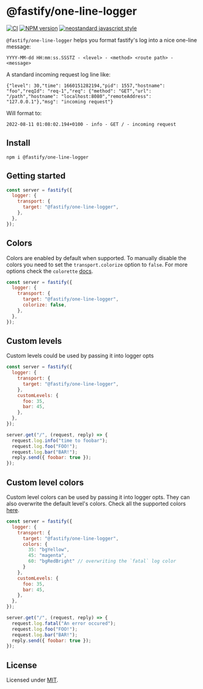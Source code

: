 <a id="@fastify/one-line-logger"></a>
# @fastify/one-line-logger


[![CI](https://github.com/fastify/one-line-logger/actions/workflows/ci.yml/badge.svg?branch=master)](https://github.com/fastify/one-line-logger/actions/workflows/ci.yml)
[![NPM version](https://img.shields.io/npm/v/@fastify/one-line-logger.svg?style=flat)](https://www.npmjs.com/package/@fastify/one-line-logger)
[![neostandard javascript style](https://img.shields.io/badge/code_style-neostandard-brightgreen?style=flat)](https://github.com/neostandard/neostandard)

`@fastify/one-line-logger` helps you format fastify's log into a nice one-line message:

```
YYYY-MM-dd HH:mm:ss.SSSTZ - <level> - <method> <route path> - <message>
```

A standard incoming request log line like:

```
{"level": 30,"time": 1660151282194,"pid": 1557,"hostname": "foo","reqId": "req-1","req": {"method": "GET","url": "/path","hostname": "localhost:8080","remoteAddress": "127.0.0.1"},"msg": "incoming request"}
```

Will format to:

```
2022-08-11 01:08:02.194+0100 - info - GET / - incoming request
```

<a id="install"></a>
## Install

```
npm i @fastify/one-line-logger
```

<a id="getting-started"></a>
## Getting started

```js
const server = fastify({
  logger: {
    transport: {
      target: "@fastify/one-line-logger",
    },
  },
});
```

## Colors

Colors are enabled by default when supported. To manually disable the colors you need to set the `transport.colorize` option to `false`. For more options check the `colorette` [docs](https://github.com/jorgebucaran/colorette?tab=readme-ov-file#environment).

```js
const server = fastify({
  logger: {
    transport: {
      target: "@fastify/one-line-logger",
      colorize: false,
    },
  },
});
```


## Custom levels

Custom levels could be used by passing it into logger opts

```js
const server = fastify({
  logger: {
    transport: {
      target: "@fastify/one-line-logger",
    },
    customLevels: {
      foo: 35,
      bar: 45,
    },
  },
});

server.get("/", (request, reply) => {
  request.log.info("time to foobar");
  request.log.foo("FOO!");
  request.log.bar("BAR!");
  reply.send({ foobar: true });
});
```

## Custom level colors

Custom level colors can be used by passing it into logger opts. They can also overwrite the default level's colors. Check all the supported colors [here](https://github.com/jorgebucaran/colorette?tab=readme-ov-file#supported-colors).

```js
const server = fastify({
  logger: {
    transport: {
      target: "@fastify/one-line-logger",
      colors: {
        35: "bgYellow",
        45: "magenta",
        60: "bgRedBright" // overwriting the `fatal` log color
      }
    },
    customLevels: {
      foo: 35,
      bar: 45,
    },
  },
});

server.get("/", (request, reply) => {
  request.log.fatal("An error occured");
  request.log.foo("FOO!");
  request.log.bar("BAR!");
  reply.send({ foobar: true });
});
```

<a id="license"></a>
## License

Licensed under [MIT](./LICENSE).
